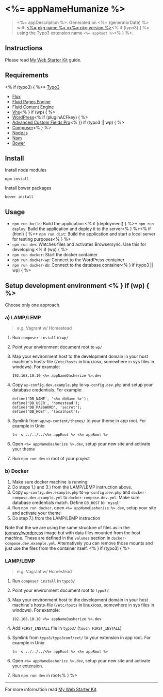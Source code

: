 # <%= appNameHumanize %>

> <%= appDescription %>. Generated on <%= (generatorDate) %> with [<%= pkg.name %> v<%= pkg.version %>](<%= (generatorRepository) %>)<% if (typo3) { %> using the Typo3 extension name `<%= appRoot %>`<% } %>.

## Instructions 

Please read [My Web Starter Kit](https://bitbucket.org/mediasignal/my-web-starter-kit) guide.

## Requirements
<% if (typo3) { %>* [Typo3](http://typo3.org)
* [Flux](http://typo3.org/extensions/repository/view/flux)
* [Fluid Pages Engine](http://typo3.org/extensions/repository/view/fluidpages)
* [Fluid Content Engine](http://typo3.org/extensions/repository/view/fluidcontent)
* [Vhs](http://typo3.org/extensions/repository/view/vhs)<% } if (wp) { %> 
* [WordPress](https://wordpress.org/)<% if (pluginACFkey) { %>
* [Advanced Custom Fields Pro](http://www.advancedcustomfields.com/pro/)<% }} if (typo3 || wp) { %>
* [Composer](https://getcomposer.org/)<% } %>
* [Node.js](http://nodejs.org/)
* [Npm](https://www.npmjs.org/)
* [Bower](http://bower.io/)

## Install

Install node modules
  
    npm install

Install bower packages
  
    bower install

## Usage

* `npm run build`: Build the application
<% if (deployment) { %>* `npm run deploy`: Build the application and deploy it to the server<% } %><% if (html) { %>* `npm run dist`: Build the application and start a local server for testing purposes<% } %>
* `npm run dev`: Watches files and activates Browsersync. Use this for developing.<% if (wp) { %>
* `npm run docker`: Start the docker container
* `npm run docker-wp`: Connect to the WordPress container
* `npm run docker-db`: Connect to the database container<% } if (typo3 || wp) { %>

## Setup development environment <% } if (wp) { %>

Choose only one approach.

### a) LAMP/LEMP 

> e.g. Vagrant w/ Homestead 

1. Run `composer install` in `wp/`

2. Point your environment document root to `wp/` 

3. Map your environment host to the development domain in your host machine's hosts-file (`/etc/hosts` in linux/osx, somewhere in sys files in windows). For example:

    ```
    192.168.10.10 <%= appNameDasherize %>.dev
    ```

4. Copy `wp-config.dev.example.php` to `wp-config.dev.php` and setup your database credentials. For example:

    ```
    define('DB_NAME', '<%= dbName %>');
    define('DB_USER', 'homestead');
    define('DB_PASSWORD', 'secret');
    define('DB_HOST', 'localhost');
    ```

5. Symlink from `wp/wp-content/themes/` to your theme in app root. For example in Unix:

    ```
    ln -s ../../../<%= appRoot %> <%= appRoot %>
    ```

6. Open `<%= appNameDasherize %>.dev`, setup your new site and activate your theme

7. Run `npm run dev` in root of your project

### b) Docker 

1. Make sure docker machine is running
2. Do steps 1.) and 3.) from the LAMP/LEMP instruction above.
3. Copy `wp-config.dev.example.php` to `wp-config.dev.php` and `docker-compose.dev.example.yml` to `docker-compose.dev.yml`. Make sure database credentials match. Define `DB_HOST` to `'mysql'`
4. Run `npm run docker`, open `<%= appNameDasherize %>.dev`, setup your site and activate your theme
5. Do step 7.) from the LAMP/LEMP instruction
 
Note that the we are using the same structure of files as in the [joonasy/wordpress](https://github.com/joonasy/wordpress) image but with data files mounted from the host machine. These are defined in the `volumes` section in `docker-compose.dev.example.yml`. Alternatively you can remove those mounts and just use the files from the container itself. <% } if (typo3) { %> 
 
### LAMP/LEMP 

> e.g. Vagrant w/ Homestead 

1. Run `composer install` in `typo3/`

2. Point your environment document root to `typo3/` 

3. Map your environment host to the development domain in your host machine's hosts-file (`/etc/hosts` in linux/osx, somewhere in sys files in windows). For example:

    ```
    192.168.10.10 <%= appNameDasherize %>.dev
    ```

4. Add `FIRST_INSTALL` file in `typo3/` (`touch FIRST_INSTALL`)

5. Symlink from  `typo3/typo3conf/ext/` to your extension in app root. For example in Unix:

    ```
    ln -s ../../../<%= appRoot %> <%= appRoot %>
    ```

6. Open `<%= appNameDasherize %>.dev`, setup your new site and activate your extension.

7. Run `npm run dev` in root<% } %>

---

For more information read [My Web Starter Kit](https://bitbucket.org/mediasignal/my-web-starter-kit).
